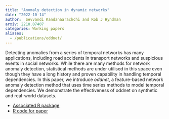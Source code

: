 ```yaml
---
title: "Anomaly detection in dynamic networks"
date: "2022-10-14"
author:  Sevvandi Kandanaarachchi and Rob J Hyndman
arxiv: 2210.07407
categories: Working papers
aliases:
  - /publications/oddnet/
---
```


Detecting anomalies from a series of temporal networks has many applications, including road accidents in transport networks and suspicious events in social networks. While there are many methods for network anomaly detection, statistical methods are under utilised in this space even though they have a long history and proven capability in handling temporal dependencies. In this paper, we introduce *oddnet*, a feature-based network anomaly detection method that uses time series methods to model temporal dependencies. We demonstrate the effectiveness of oddnet on synthetic and real-world datasets.

* [Associated R package](https://github.com/sevvandi/oddnet)
* [R code for paper](https://github.com/sevvandi/supplementary_material/tree/master/oddnet)
